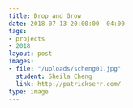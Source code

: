 ```yaml
---
title: Drop and Grow
date: 2018-07-13 20:00:00 -04:00
tags:
- projects
- 2018
layout: post
images:
- file: "/uploads/scheng01.jpg"
  student: Sheila Cheng
  link: http://patrickserr.com/
type: image
---
```

